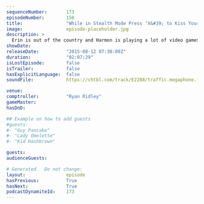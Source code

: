```yaml
---
sequenceNumber:       173
episodeNumber:        158
title:                "While in Stealth Mode Press ‘X&#39; to Kiss Your Wife"
image:                episode-placeholder.jpg
description: >
  Erin is out of the country and Harmon is playing a lot of video games and has strong opinions on them. Ryan Ridley comptrolls and the guys from Before You Were Funny make Harmon read one of his earliest short stories. Watch the video at harmontown.com/...
showDate:             
releaseDate:          "2015-08-12 07:30:00Z"
duration:             "02:07:29"
isLostEpisode:        false
isTrailer:            false
hasExplicitLanguage:  false
soundFile:            https://chtbl.com/track/E2288/traffic.megaphone.fm/STA7347511160.mp3?updated=1561416479

venue:                
comptroller:          "Ryan Ridley"
gameMaster:           
hasDnD:               

## Example on how to add guests
#guests:
#- "Guy Pancake"
#- "Lady Omelette"
#- "Kid Hashbrown"

guests:
audienceGuests:

# Generated.  Do not change:
layout:               episode
hasPrevious:          True
hasNext:              True
podcastDynamiteId:    173
---
```

